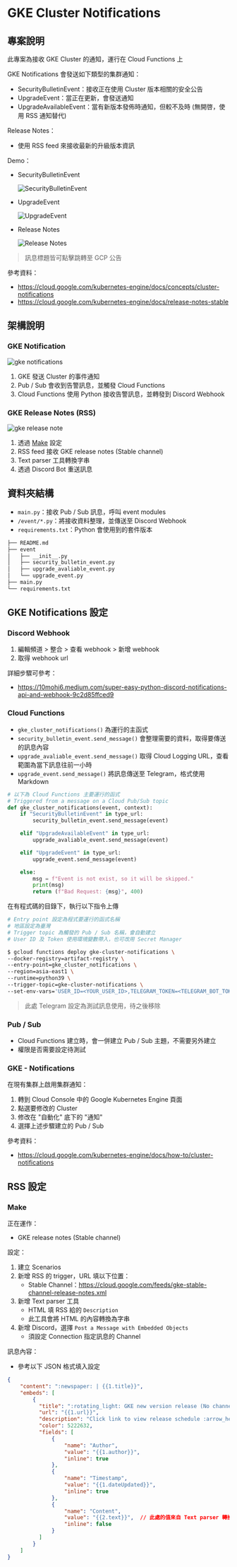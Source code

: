 # GKE Cluster Notifications

## 專案說明

此專案為接收 GKE Cluster 的通知，運行在 Cloud Functions 上

GKE Notifications 會發送如下類型的集群通知：

- SecurityBulletinEvent：接收正在使用 Cluster 版本相關的安全公告
- UpgradeEvent：當正在更新，會發送通知
- UpgradeAvailableEvent：當有新版本發佈時通知，但較不及時 (無開啓，使用 RSS 通知替代)

Release Notes：

- 使用 RSS feed 來接收最新的升級版本資訊

Demo：

- SecurityBulletinEvent

    ![SecurityBulletinEvent](https://imgur.com/xQnWwVt.png)

- UpgradeEvent

    ![UpgradeEvent](https://imgur.com/nprRWND.png)

- Release Notes

    ![Release Notes](https://imgur.com/Mb7qCJD.png)

> 訊息標題皆可點擊跳轉至 GCP 公告

參考資料：

- <https://cloud.google.com/kubernetes-engine/docs/concepts/cluster-notifications>
- <https://cloud.google.com/kubernetes-engine/docs/release-notes-stable>

## 架構說明

### GKE Notification

![gke notifications](https://imgur.com/kjA2f9X.png)

1. GKE 發送 Cluster 的事件通知
2. Pub / Sub 會收到告警訊息，並觸發 Cloud Functions
3. Cloud Functions 使用 Python 接收告警訊息，並轉發到 Discord Webhook

### GKE Release Notes (RSS)

![gke release note](https://imgur.com/t0eJYFu.png)

1. 透過 [Make](https://www.make.com/en/integrations) 設定
2. RSS feed 接收 GKE release notes (Stable channel)
3. Text parser 工具轉換字串
4. 透過 Discord Bot 重送訊息

## 資料夾結構

- `main.py`：接收 Pub / Sub 訊息，呼叫 event modules
- `/event/*.py`：將接收資料整理，並傳送至 Discord Webhook
- `requirements.txt`：Python 會使用到的套件版本

```bash
├── README.md
├── event
│   ├── __init__.py
│   ├── security_bulletin_event.py
│   ├── upgrade_avaliable_event.py
│   └── upgrade_event.py
├── main.py
└── requirements.txt
```

## GKE Notifications 設定

### Discord Webhook

1. 編輯頻道 > 整合 > 查看 webhook > 新增 webhook
2. 取得 webhook url

詳細步驟可參考：

- <https://10mohi6.medium.com/super-easy-python-discord-notifications-api-and-webhook-9c2d85ffced9>

### Cloud Functions

- `gke_cluster_notifications()` 為運行的主函式
- `security_bulletin_event.send_message()` 會整理需要的資料，取得要傳送的訊息內容
- `upgrade_avaliable_event.send_message()` 取得 Cloud Logging URL，查看範圍為當下訊息往前一小時
- `upgrade_event.send_message()` 將訊息傳送至 Telegram，格式使用 Markdown

```python
# 以下為 Cloud Functions 主要運行的函式
# Triggered from a message on a Cloud Pub/Sub topic
def gke_cluster_notifications(event, context):
    if "SecurityBulletinEvent" in type_url:
        security_bulletin_event.send_message(event)

    elif "UpgradeAvailableEvent" in type_url:
        upgrade_avaliable_event.send_message(event)

    elif "UpgradeEvent" in type_url:
        upgrade_event.send_message(event)

    else:
        msg = f"Event is not exist, so it will be skipped."
        print(msg)
        return (f"Bad Request: {msg}", 400)
```

在有程式碼的目錄下，執行以下指令上傳

```bash
# Entry point 設定為程式要運行的函式名稱
# 地區設定為臺灣
# Trigger topic 為觸發的 Pub / Sub 名稱，會自動建立
# User ID 及 Token 使用環境變數帶入，也可改用 Secret Manager

$ gcloud functions deploy gke-cluster-notifications \
--docker-registry=artifact-registry \
--entry-point=gke_cluster_notifications \
--region=asia-east1 \
--runtime=python39 \
--trigger-topic=gke-cluster-notifications \
--set-env-vars='USER_ID=<YOUR_USER_ID>,TELEGRAM_TOKEN=<TELEGRAM_BOT_TOKEN>,DISCORD_WEBHOOK_URL=<DISCORD_WEBHOOK_URL>'
```

> 此處 Telegram 設定為測試訊息使用，待之後移除

### Pub / Sub

- Cloud Functions 建立時，會一併建立 Pub / Sub 主題，不需要另外建立
- 權限是否需要設定待測試

### GKE - Notifications

在現有集群上啟用集群通知：

1. 轉到 Cloud Console 中的 Google Kubernetes Engine 頁面
2. 點選要修改的 Cluster
3. 修改在 "自動化" 底下的 "通知"
4. 選擇上述步驟建立的 Pub / Sub

參考資料：

- <https://cloud.google.com/kubernetes-engine/docs/how-to/cluster-notifications>


## RSS 設定
### Make

正在運作：

- GKE release notes (Stable channel)

設定：

1. 建立 Scenarios
2. 新增 RSS 的 trigger，URL 填以下位置：
    - Stable Channel：<https://cloud.google.com/feeds/gke-stable-channel-release-notes.xml>
3. 新增 Text parser 工具
    - HTML 填 RSS 給的 `Description`
    - 此工具會將 HTML 的內容轉換為字串
4. 新增 Discord，選擇 `Post a Message with Embedded Objects`
   - 須設定 Connection 指定訊息的 Channel

訊息內容：

- 參考以下 JSON 格式填入設定

```json
{
    "content": ":newspaper: | {{1.title}}",
    "embeds": [
        {
          "title": ":rotating_light: GKE new version release (No channel) !!",
          "url": "{{1.url}}",
          "description": "Click link to view release schedule :arrow_heading_up:",
          "color": 5222632,
          "fields": [
              {
                  "name": "Author",
                  "value": "{{1.author}}",
                  "inline": true
              },
              {
                  "name": "Timestamp",
                  "value": "{{1.dateUpdated}}",
                  "inline": true
              },
              {
                  "name": "Content",
                  "value": "{{2.text}}",  // 此處的值來自 Text parser 轉換後的內容
                  "inline": false
              }
          ]
        }
    ]   
}
```

